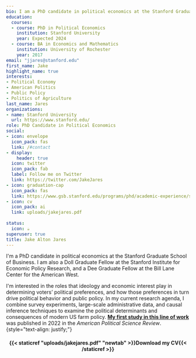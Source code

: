 ```yaml
---
bio: I am a PhD candidate in political economics at the Stanford Graduate School of Business.
education:
  courses:
  - course: PhD in Political Economics
    institution: Stanford University
    year: Expected 2024
  - course: BA in Economics and Mathematics
    institution: University of Rochester
    year: 2017
email: "jjares@stanford.edu"
first_name: Jake
highlight_name: true
interests:
- Political Economy
- American Politics
- Public Policy
- Politics of Agriculture
last_name: Jares
organizations:
- name: Stanford University
  url: https://www.stanford.edu/
role: PhD Candidate in Political Economics
social:
- icon: envelope
  icon_pack: fas
  link: /#contact
- display:
    header: true
  icon: twitter
  icon_pack: fab
  label: Follow me on Twitter
  link: https://twitter.com/JakeJares
- icon: graduation-cap
  icon_pack: fas
  link: https://www.gsb.stanford.edu/programs/phd/academic-experience/students/jake-jares
- icon: cv
  icon_pack: ai
  link: uploads/jakejares.pdf
  
status:
  icon: ☕️
superuser: true
title: Jake Alton Jares
---
```


I'm a PhD candidate in political economics at the Stanford Graduate School of Business. I am also a Doll Graduate Fellow at the Stanford Institute for Economic Policy Research, and a Dee Graduate Fellow at the Bill Lane Center for the American West.

I'm interested in the roles that ideology and economic interest play in determining voters’ political preferences, and how those preferences in turn drive political behavior and public policy. In my current research agenda, I combine survey experiments, large-scale administrative data, and causal inference techniques to examine the political determinants and consequences of modern US farm policy. [**My first study in this line of work**](https://doi.org/10.1017/S0003055422000314) was published in 2022 in the *American Political Science Review*.
{style="text-align: justify;"}

<center> 

#### <i class="fa fa-download" aria-hidden="true" style="color:#035AA6"></i> {{< staticref "uploads/jakejares.pdf" "newtab" >}}Download my CV{{< /staticref >}}
</center> 
